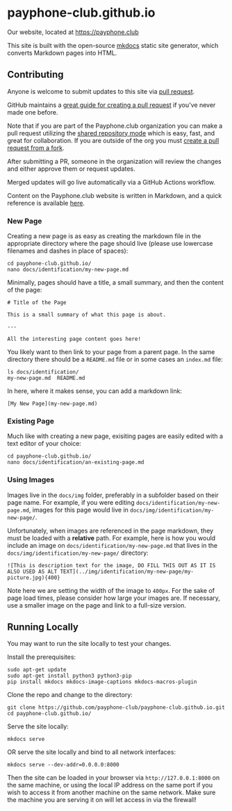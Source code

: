 # payphone-club.github.io

Our website, located at https://payphone.club

This site is built with the open-source [mkdocs](https://www.mkdocs.org/) static site generator, which converts Markdown pages into HTML. 

## Contributing

Anyone is welcome to submit updates to this site via [pull request](https://github.com/https://github.com/payphone-club/payphone-club.github.io/pulls).

GitHub maintains a [great guide for creating a pull request](https://docs.github.com/en/pull-requests/collaborating-with-pull-requests/proposing-changes-to-your-work-with-pull-requests/creating-a-pull-request) if you've never made one before.

Note that if you are part of the Payphone.club organization you can make a pull request utilizing the [shared repository mode](https://docs.github.com/en/pull-requests/collaborating-with-pull-requests/getting-started/about-collaborative-development-models#shared-repository-model) which is easy, fast, and great for collaboration. If you are outside of the org you must [create a pull request from a fork](https://docs.github.com/en/pull-requests/collaborating-with-pull-requests/proposing-changes-to-your-work-with-pull-requests/creating-a-pull-request-from-a-fork).

After submitting a PR, someone in the organization will review the changes and either approve them or request updates.

Merged updates will go live automatically via a GitHub Actions workflow.

Content on the Payphone.club website is written in Markdown, and a quick reference is available [here](https://www.markdownguide.org/tools/mkdocs/).

### New Page

Creating a new page is as easy as creating the markdown file in the appropriate directory where the page should live (please use lowercase filenames and dashes in place of spaces):

```
cd payphone-club.github.io/
nano docs/identification/my-new-page.md
```

Minimally, pages should have a title, a small summary, and then the content of the page:

```
# Title of the Page

This is a small summary of what this page is about.

---

All the interesting page content goes here!
```

You likely want to then link to your page from a parent page. In the same directory there should be a `README.md` file or in some cases an `index.md` file:

```
ls docs/identification/
my-new-page.md  README.md
```

In here, where it makes sense, you can add a markdown link:

```
[My New Page](my-new-page.md)
```

### Existing Page

Much like with creating a new page, exisiting pages are easily edited with a text editor of your choice:

```
cd payphone-club.github.io/
nano docs/identification/an-existing-page.md
```

### Using Images

Images live in the `docs/img` folder, preferably in a subfolder based on their page name. For example, if you were editing `docs/identification/my-new-page.md`, images for this page would live in `docs/img/identification/my-new-page/`.

Unfortunately, when images are referenced in the page markdown, they must be loaded with a **relative** path. For example, here is how you would include an image on `docs/identification/my-new-page.md` that lives in the `docs/img/identification/my-new-page/` directory:

```
![This is description text for the image, DO FILL THIS OUT AS IT IS ALSO USED AS ALT TEXT](../img/identification/my-new-page/my-picture.jpg){400}
```

Note here we are setting the width of the image to `400px`. For the sake of page load times, please consider how large your images are. If necessary, use a smaller image on the page and link to a full-size version.

## Running Locally

You may want to run the site locally to test your changes.

Install the prerequisites:

```
sudo apt-get update
sudo apt-get install python3 python3-pip
pip install mkdocs mkdocs-image-captions mkdocs-macros-plugin
```

Clone the repo and change to the directory:

```
git clone https://github.com/payphone-club/payphone-club.github.io.git
cd payphone-club.github.io/
```

Serve the site locally:

```
mkdocs serve
```

OR serve the site locally and bind to all network interfaces:

```
mkdocs serve --dev-addr=0.0.0.0:8000
```

Then the site can be loaded in your browser via `http://127.0.0.1:8000` on the same machine, or using the local IP address on the same port if you wish to access it from another machine on the same network. Make sure the machine you are serving it on will let access in via the firewall!
